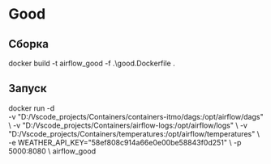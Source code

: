 # Good
## Сборка

docker build -t airflow_good -f .\good.Dockerfile .

## Запуск

docker run -d \
     -v "D:/Vscode_projects/Containers/containers-itmo/dags:/opt/airflow/dags" \ 
     -v "D:/Vscode_projects/Containers/airflow-logs:/opt/airflow/logs" \ 
     -v "D:/Vscode_projects/Containers/temperatures:/opt/airflow/temperatures" \ 
     -e WEATHER_API_KEY="58ef808c914a66e0e00be58843f0d251" \ 
     -p 5000:8080 \ 
     airflow_good
